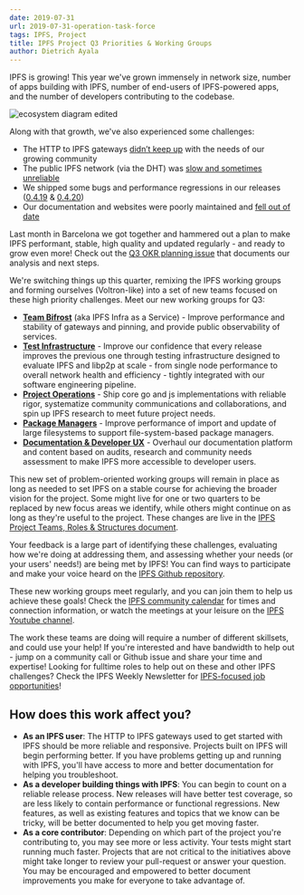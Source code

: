 ```yaml
---
date: 2019-07-31
url: 2019-07-31-operation-task-force
tags: IPFS, Project
title: IPFS Project Q3 Priorities & Working Groups
author: Dietrich Ayala
---
```


IPFS is growing! This year we've grown immensely in network size, number of apps building with IPFS, number of end-users of IPFS-powered apps, and the number of developers contributing to the codebase.

![ecosystem diagram edited](https://user-images.githubusercontent.com/618519/62986295-b8657100-bdef-11e9-9d0b-db7a08568d15.png)

Along with that growth, we've also experienced some challenges:

* The HTTP to IPFS gateways [didn’t keep up](https://github.com/ipfs/go-ipfs/issues/6385) with the needs of our growing community 
* The public IPFS network (via the DHT) was [slow and sometimes unreliable](https://github.com/ipfs/go-ipfs/issues/6383)
* We shipped some bugs and performance regressions in our releases ([0.4.19](https://github.com/ipfs/go-ipfs/releases/tag/v0.4.20) & [0.4.20](https://github.com/ipfs/go-ipfs/releases/tag/v0.4.21))
* Our documentation and websites were poorly maintained and [fell out of date](https://github.com/ipfs/docs/#ipfs-docs-q3-2019-update)

Last month in Barcelona we got together and hammered out a plan to make IPFS performant, stable, high quality and updated regularly - and ready to grow even more! Check out the [Q3 OKR planning issue](https://github.com/ipfs/team-mgmt/issues/995) that documents our analysis and next steps.

We're switching things up this quarter, remixing the IPFS working groups and forming ourselves (Voltron-like) into a set of new teams focused on these high priority challenges. Meet our new working groups for Q3:

* **[Team Bifrost](https://docs.google.com/spreadsheets/d/1AiNUL7vK5Jp8aa839UaMaI_AlBU5r6Bor-A40179I2A/edit#gid=1439867466)** (aka IPFS Infra as a Service) - Improve performance and stability of gateways and pinning, and provide public observability of services.
* **[Test Infrastructure](https://docs.google.com/spreadsheets/d/1AiNUL7vK5Jp8aa839UaMaI_AlBU5r6Bor-A40179I2A/edit#gid=96566767)** - Improve our confidence that every release improves the previous one through testing infrastructure designed to evaluate IPFS and libp2p at scale - from single node performance to overall network health and efficiency - tightly integrated with our software engineering pipeline.
* **[Project Operations](https://github.com/ipfs/project-operations)** - Ship core go and js implementations with reliable rigor, systematize community communications and collaborations, and spin up IPFS research to meet future project needs.
* **[Package Managers](https://github.com/ipfs/package-managers)** - Improve performance of import and update of large filesystems to support file-system-based package managers.
* **[Documentation & Developer UX](https://github.com/ipfs/docs#ipfs-docs-q3-2019-update)** - Overhaul our documentation platform and content based on audits, research and community needs assessment to make IPFS more accessible to developer users.

This new set of problem-oriented working groups will remain in place as long as needed to set IPFS on a stable course for achieving the broader vision for the project. Some might live for one or two quarters to be replaced by new focus areas we identify, while others might continue on as long as they're useful to the project. These changes are live in the [IPFS Project Teams, Roles & Structures document](https://github.com/ipfs/team-mgmt/blob/master/TEAMS_ROLES_STRUCTURES.md).

Your feedback is a large part of identifying these challenges, evaluating how we're doing at addressing them, and assessing whether your needs (or your users' needs!) are being met by IPFS! You can find ways to participate and make your voice heard on the [IPFS Github repository](https://github.com/ipfs/ipfs#project-and-community).

These new working groups meet regularly, and you can join them to help us achieve these goals! Check the [IPFS community calendar](https://github.com/ipfs/community/blob/master/README.md#calendar) for times and connection information, or watch the meetings at your leisure on the [IPFS Youtube channel](https://www.youtube.com/channel/UCdjsUXJ3QawK4O5L1kqqsew). 

The work these teams are doing will require a number of different skillsets, and could use your help! If you're interested and have bandwidth to help out - jump on a community call or Github issue and share your time and expertise! Looking for fulltime roles to help out on these and other IPFS challenges? Check the IPFS Weekly Newsletter for [IPFS-focused job opportunities](https://blog.ipfs.io/weekly-51/#open-positions-working-on-ipfs)!

## How does this work affect you?

* **As an IPFS user**: The HTTP to IPFS gateways used to get started with IPFS should be more reliable and responsive. Projects built on IPFS will begin performing better. If you have problems getting up and running with IPFS, you'll have access to more and better documentation for helping you troubleshoot.
* **As a developer building things with IPFS**: You can begin to count on a reliable release process. New releases will have better test coverage, so are less likely to contain performance or functional regressions. New features, as well as existing features and topics that we know can be tricky, will be better documented to help you get moving faster.
* **As a core contributor**: Depending on which part of the project you're contributing to, you may see more or less activity. Your tests might start running much faster. Projects that are not critical to the initiatives above might take longer to review your pull-request or answer your question. You may be encouraged and empowered to better document improvements you make for everyone to take advantage of.

